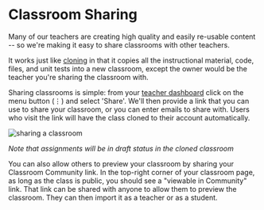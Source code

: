 # Classroom Sharing

Many of our teachers are creating high quality and easily re-usable content --
so we're making it easy to share classrooms with other teachers.

It works just like [cloning](/classrooms/management) in that it copies all the
instructional material, code, files, and unit tests into a new classroom, except
the owner would be the teacher you're sharing the classroom with.

Sharing classrooms is simple: from your [teacher dashboard](/teacher) click on
the menu button (⋮) and select 'Share'. We'll then provide a link that you can
use to share your classroom, or you can enter emails to share with.  Users who visit
the link will have the class cloned to their account automatically.

![sharing a classroom](https://i.imgur.com/8FMrMg0.gif)

*Note that assignments will be in draft status in the cloned classroom*

You can also allow others to preview your classroom by sharing your Classroom Community
link.  In the top-right corner of your classroom page, as long as the class is public,
you should see a "viewable in Community" link.  That link can be shared with anyone to allow
them to preview the classroom.  They can then import it as a teacher or as a student.
